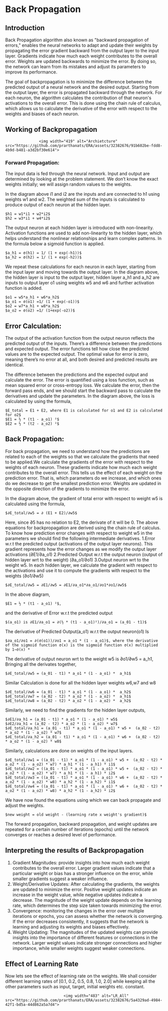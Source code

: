 # Back Propagation 

## Introduction

Back Propagation algorithm also known as "backward propagation of errors," enables the neural networks to adapt and update their weights by propagating the error gradient backward from the output layer to the input layer. Gradients indicate how much each weight contributes to the overall error. Weights are updated backwards to minimize the error.  By doing so, the network can learn from its mistakes and adjust its parameters to improve its performance.

The goal of backpropagation is to minimize the difference between the predicted output of a neural network and the desired output. Starting from the output layer, the error is propagated backward through the network. For each neuron, the algorithm calculates the contribution of that neuron's activations to the overall error. This is done using the chain rule of calculus, which allows us to calculate the derivative of the error with respect to the weights and biases of each neuron.

## Working of Backpropagation
                   <img width="419" alt="Archietcture" src="https://github.com/prarthanats/ERA/assets/32382676/91b602be-fdd8-4b9d-b481-a3d2bf30e614">

### Forward Propagation: 
The input data is fed through the neural network. Input and output are determined by looking at the problem statement. We don’t know the exact weights initially; we will assign random values to the weights. 

In the diagram above i1 and i2 are the inputs and are connected to h1 using weights w1 and w2. The weighted sum of the inputs is calculated to produce output of each neuron at the hidden layer.

	$h1 = w1*i1 + w2*i2$
	$h2 = w3*i1 + w4*i2$

The output neuron at each hidden layer is introduced with non-linearity. Activation functions are used to add non-linearity to the hidden layer, which helps understand the nonlinear relationships and learn complex patterns. In the formula below a sigmoid function is applied.

	$a_h1 = σ(h1) = 1/ (1 + exp(-h1))$
	$a_h2 = σ(h2) = 1/ (1 + exp(-h2))$

We repeat these calculations for each neuron in each layer, starting from the input layer and moving towards the output layer. In the diagram above, the hidden layer is input to the output layer, hidden layer a_h1 and a_h2 are inputs to output layer o1 using weights w5 and w6 and further activation function is added.
	
	$o1 = w5*a_h1 + w6*a_h2$
	$a_o1 = σ(o1) =1/ (1 + exp(-o1))$
	$o2 = w7*a_h1 + w8*a_h2$
	$a_o2 = σ(o2) =1/ (1+exp(-o2))$
	
## Error Calculation:
The output of the activation function from the output neuron reflects the predicted output of the inputs.  There’s a difference between the predictions and expected output. The error functions tell how close the predicted values are to the expected output. The optimal value for error is zero, meaning there’s no error at all, and both desired and predicted results are identical.

The difference between the predictions and the expected output and calculate the error. The error is quantified using a loss function, such as mean squared error or cross-entropy loss. We calculate the error, then the forward pass ends, and we should start the backward pass to calculate the derivatives and update the parameters. In the diagram above, the loss is calculated by using the formula,
	
	$E_total = E1 + E2, where E1 is calculated for o1 and E2 is calculated for o2$
	$E1 = ½ * (t1 - a_o1) ²$
	$E2 = ½ * (t2 - a_o2) ²$

## Back Propagation:
For back propagation, we need to understand how the predictions are related to each of the weights so that we calculate the gradients that need to be applied.We calculate the gradients of the error with respect to the weights of each neuron. These gradients indicate how much each weight contributes to the overall error. This tells us the effect of each weight on the prediction error. That is, which parameters do we increase, and which ones do we decrease to get the smallest prediction error. Weights are updated in the opposite direction of the gradients to minimize the error.

In the diagram above, the gradient of total error with respect to weight w5 is calculated using the formula, 

	$∂E_total/∂w5 = ∂ (E1 + E2)/∂w5$
	
Here, since ∂5 has no relation to E2, the derivate of it will be 0. The above equations for backpropagation are derived using the chain rule of calculus.  To know how prediction error changes with respect to weight w5 in the parameters we should find the following intermediate derivatives.
1.Error w.r.t the predicted output (activations of the output layer neurons). This gradient represents how the error changes as we modify the output layer activations (∂E1/∂a_o1)
2.Predicted Output w.r.t the output neuron (output of hidden layer wrt to the weight) (∂a_o1/∂o1)
3.Output neuron wrt to the weight w5. In each hidden layer, we calculate the gradient with respect to the activations and use it to compute the gradients with respect to the weights (∂o1/∂w5)

	$∂E_total/∂w5 = ∂E1/∂w5 = ∂E1/∂a_o1*∂a_o1/∂o1*∂o1/∂w5$

In the above diagram,
	
	$E1 = ½ * (t1 - a_o1) ²$, 
	
and the derivative of Error w.r.t the predicted output 
	
	$(a_o1) is ∂E1/∂a_o1 = ∂(½ * (t1 - a_o1)²)/∂a_o1 = (a_01 - t1)$

The derivative of Predicted Output(a_o1) w.r.t the output neuron(o1) Is 

	$∂a_o1/∂o1 = ∂(σ(o1))/∂o1 = a_o1 * (1 - a_o1)$, where the derivative of the sigmoid function σ(x) is the sigmoid function σ(x) multiplied by 1−σ(x) *

The derivative of output neuron wrt to the weight w5 is ∂o1/∂w5 = a_h1, Bringing all the derivates together,

	$∂E_total/∂w5 = (a_01 - t1) * a_o1 * (1 - a_o1) *  a_h1$

Similar Calculation is done for all the hidden layer weights w6,w7 and w8
	
	$∂E_total/∂w6 = (a_01 - t1) * a_o1 * (1 - a_o1) *  a_h2$
	$∂E_total/∂w7 = (a_02 - t2) * a_o2 * (1 - a_o2) *  a_h1$
	$∂E_total/∂w8 = (a_02 - t2) * a_o2 * (1 - a_o2) *  a_h2$

Similarly, we need to find the gradients for the hidden layer outputs,

	$∂E1/∂a_h1 = (a_01 - t1) * a_o1 * (1 - a_o1) * w5$
	$∂E2/∂a_h1 = (a_02 - t2) * a_o2 * (1 - a_o2) * w7$
	$∂E_total/∂a_h1 = (a_01 - t1) * a_o1 * (1 - a_o1) * w5 +  (a_02 - t2) * a_o2 * (1 - a_o2) * w7$
	$∂E_total/∂a_h2 = (a_01 - t1) * a_o1 * (1 - a_o1) * w6 +  (a_02 - t2) * a_o2 * (1 - a_o2) * w8$

Similarly, calculations are done on weights of the input layers. 
	
	$∂E_total/∂w1 = ((a_01 - t1) * a_o1 * (1 - a_o1) * w5 +  (a_02 - t2) * a_o2 * (1 - a_o2) * w7) * a_h1 * (1 - a_h1) * i1$
	$∂E_total/∂w2 = ((a_01 - t1) * a_o1 * (1 - a_o1) * w5 +  (a_02 - t2) * a_o2 * (1 - a_o2) * w7) * a_h1 * (1 - a_h1) * i2$
	$∂E_total/∂w3 = ((a_01 - t1) * a_o1 * (1 - a_o1) * w6 +  (a_02 - t2) * a_o2 * (1 - a_o2) * w8) * a_h2 * (1 - a_h2) * i1$
	$∂E_total/∂w4 = ((a_01 - t1) * a_o1 * (1 - a_o1) * w6 +  (a_02 - t2) * a_o2 * (1 - a_o2) * w8) * a_h2 * (1 - a_h2) * i2$

We have now found the equations using which we can back propagate and adjust the weights.

	$new weight = old weight - (learning rate x weight's gradient)$
	
The forward propagation, backward propagation, and weight updates are repeated for a certain number of iterations (epochs) until the network converges or reaches a desired level of performance.

## Interpreting the results of Backpropagation
1. Gradient Magnitudes: provide insights into how much each weight contributes to the overall error. Larger gradient values indicate that a particular weight or bias has a stronger influence on the error, while smaller gradients suggest a weaker influence.
2. Weight/Derivative Updates: After calculating the gradients, the weights are updated to minimize the error. Positive weight updates indicate an increase in the weight value, while negative updates indicate a decrease. The magnitude of the weight update depends on the learning rate, which determines the step size taken towards minimizing the error.
3. Convergence: monitoring the changes in the error over multiple iterations or epochs, you can assess whether the network is converging. If the error decreases consistently, it suggests that the network is learning and adjusting its weights and biases effectively.
4. Weight Updating: The magnitudes of the updated weights can provide insights into the importance of different features or connections in the network. Larger weight values indicate stronger connections and higher importance, while smaller weights suggest weaker connections.

## Effect of Learning Rate
Now lets see the effect of learning rate on the weights. We shall consider different learning rates of [0.1, 0.2, 0.5, 0.8, 1.0, 2.0] while keeping all the other parameters such as input, target, initial weights etc. constant.

                              <img width="483" alt="LR_All" src="https://github.com/prarthanats/ERA/assets/32382676/5a4329ad-4984-42f1-bd5a-44d862a5a7d4">
